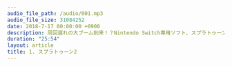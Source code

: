 ```yaml
---
audio_file_path: /audio/001.mp3
audio_file_size: 31084252
date: 2018-7-17 00:00:00 +0900
description: 周回遅れの大ブーム到来！？Nintendo Switch専用ソフト、スプラトゥーン2についてひたすら語ります。
duration: "25:54"
layout: article
title: 1. スプラトゥーン2
---
```

